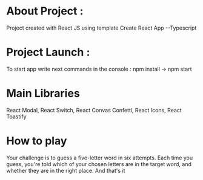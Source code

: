 # About Project : 
Project created with React JS using template Create React App --Typescript

# Project Launch :
To start app write next commands in the console : npm install -> npm start

# Main Libraries
React Modal, React Switch, React Convas Confetti, React Icons, React Toastify

# How to play 
Your challenge is to guess a five-letter word in six attempts. Each time you guess, you're told which of your chosen letters are in the target word, and whether they are in the right place. And that's it
